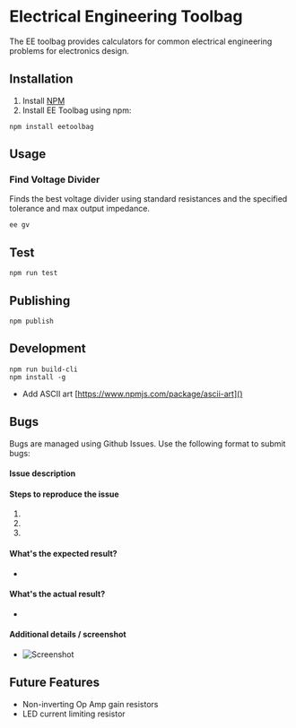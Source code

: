 # Electrical Engineering Toolbag
The EE toolbag provides calculators for common electrical engineering problems for electronics design.

## Installation
1. Install [NPM](https://www.npmjs.com/get-npm)
2. Install EE Toolbag using npm:
```
npm install eetoolbag
```

## Usage
### Find Voltage Divider
Finds the best voltage divider using standard resistances and the specified tolerance and max output impedance. 
```
ee gv
```

## Test
`npm run test`

## Publishing
```
npm publish
```

## Development
```
npm run build-cli
npm install -g
```
- Add ASCII art [https://www.npmjs.com/package/ascii-art]()

## Bugs
Bugs are managed using Github Issues.  Use the following format to submit bugs:  
#### Issue description

#### Steps to reproduce the issue
1.  
2. 
3. 


#### What's the expected result?
-

#### What's the actual result?
-

#### Additional details / screenshot
- ![Screenshot]()

## Future Features
- Non-inverting Op Amp gain resistors
- LED current limiting resistor